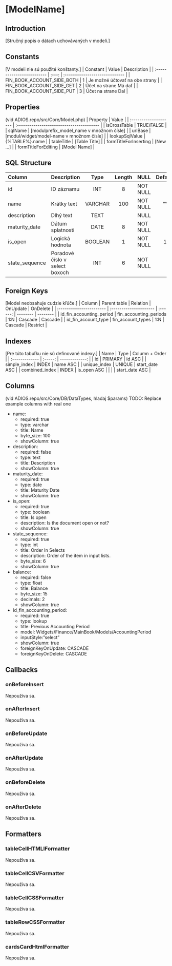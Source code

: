# [ModelName]

## Introduction
[Stručný popis o dátach uchovávaných v modeli.]

## Constants
[V modeli nie sú použité konštanty.]
| Constant                   | Value | Description                    |
| :------------------------- | :---: | :----------------------------- |
| FIN_BOOK_ACCOUNT_SIDE_BOTH |   1   | Je možné účtovať na obe strany |
| FIN_BOOK_ACCOUNT_SIDE_GET  |   2   | Účet na strane Má dať          |
| FIN_BOOK_ACCOUNT_SIDE_PUT  |   3   | Účet na strane Dal             |

## Properties
(vid ADIOS.repo/src/Core/Model.php)
| Property              | Value                                     |
| :-------------------- | :---------------------------------------- |
| isCrossTable          | TRUE/FALSE                                |
| sqlName               | [modulprefix_model_name v množnom čísle]  |
| urlBase               | [modul/widget/model-name v množnom čísle] |
| lookupSqlValue        | {%TABLE%}.name                            |
| tableTitle            | [Table Title]                             |
| formTitleForInserting | [New …]                                   |
| formTitleForEditing   | [Model Name]                              |

## SQL Structure
| Column         | Description                    |  Type   | Length | NULL     | Default |
| :------------- | :----------------------------- | :-----: | :----: | :------- | :-----: |
| id             | ID záznamu                     |   INT   |   8    | NOT NULL |         |
| name           | Krátky text                    | VARCHAR |  100   | NOT NULL |   “”    |
| description    | Dlhý text                      |  TEXT   |        | NULL     |         |
| maturity_date  | Dátum splatnosti               |  DATE   |   8    | NOT NULL |         |
| is_open        | Logická hodnota                | BOOLEAN |   1    | NOT NULL |    1    |
| state_sequence | Poradové číslo v select boxoch |   INT   |   6    | NOT NULL |         |

## Foreign Keys
[Model neobsahuje cudzie kľúče.]
| Column                   | Parent table           | Relation | OnUpdate | OnDelete |
| :----------------------- | :--------------------- | :------: | -------- | -------- |
| id_fin_accounting_period | fin_accounting_periods |   1:N    | Cascade  | Cascade  |
| id_fin_account_type      | fin_account_types      |   1:N    | Cascade  | Restrict |

## Indexes
[Pre túto tabuľku nie sú definované indexy.]
| Name           |  Type   | Column + Order |
| :------------- | :-----: | -------------: |
| id             | PRIMARY |         id ASC |
| simple_index   |  INDEX  |       name ASC |
| unique_index   | UNIQUE  | start_date ASC |
| combined_index |  INDEX  |    is_open ASC |
|                |         | start_date ASC |

## Columns
(vid ADIOS.repo/src/Core/DB/DataTypes, hladaj $params)
TODO: Replace example columns with real one
* name:
  * required: true
  * type: varchar
  * title: Name
  * byte_size: 100
  * showColumn: true
* description:
  * required: false
  * type: text
  * title: Description
  * showColumn: true
* maturity_date:
  * required: true
  * type: date
  * title: Maturity Date
  * showColumn: true
* is_open:
  * required: true
  * type: boolean
  * title: Is open
  * description: Is the document open or not?
  * showColumn: true
* state_sequence:
  * required: true
  * type: int
  * title: Order In Selects
  * description: Order of the item in input lists.
  * byte_size: 6
  * showColumn: true
* balance:
  * required: false
  * type: float
  * title: Balance
  * byte_size: 15
  * decimals: 2
  * showColumn: true
* id_fin_accounting_period:
  * required: true
  * type: lookup
  * title: Previous Accounting Period
  * model: Widgets/Finance/MainBook/Models/AccountingPeriod
  * inputStyle:”select”
  * showColumn: true
  * foreignKeyOnUpdate: CASCADE
  * foreignKeyOnDelete: CASCADE

## Callbacks

### onBeforeInsert
Nepoužíva sa.

### onAfterInsert
Nepoužíva sa.

### onBeforeUpdate
Nepoužíva sa.

### onAfterUpdate
Nepoužíva sa.

### onBeforeDelete
Nepoužíva sa.

### onAfterDelete
Nepoužíva sa.

## Formatters

### tableCellHTMLlFormatter
Nepoužíva sa.

### tableCellCSVFormatter
Nepoužíva sa.

### tableCellCSSFormatter
Nepoužíva sa.

### tableRowCSSFormatter
Nepoužíva sa.

### cardsCardHtmlFormatter
Nepoužíva sa.
